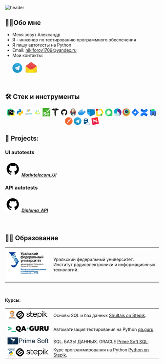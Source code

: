 ![header](https://capsule-render.vercel.app/api?type=waving&color=gradient&customColorList=2&height=160&section=header&text=Hi%20there!&fontAlignY=32&fontAlign=20&fontSize=52&animation=twinkling&fontColor=EAF5D2)

<!--About me-->

## :technologist:Обо мне
- Меня зовут Александр
- Я - инженер по тестированию программного обеспечения
- Я пишу автотесты на Python
- Email: nikiforov1709@yandex.ru
- Мои контакты:

<p>
  &#8287;&#8287;&#8287;&#8287;&#8287;
  <a href="https://t.me/Aleksandr_Nikiforoff"><img width="32px" alt="Telegram" title="Telegram" src="images/social_networks/tg.png"/></a>
  &#8287;
  <a href="https://mail.yandex.ru/compose?mailto=nikiforov1709@yandex.ru"><img width="37px" alt="Write me Email" title="mail.yandex" src="images/social_networks/yandex_mail.png"/></a>
</p>


<!--Stack and tools-->

&#8287;&#8287;&#8287;&#8287;&#8287;
## :hammer_and_wrench: Стек и инструменты
<p  align="center">
  <code><img width="5%" title="Pycharm" src="images/logo_stacks/pycharm.png"></code>
  <code><img width="5%" title="Python" src="images/logo_stacks/python.png"></code>
  <code><img width="5%" title="Pytest" src="images/logo_stacks/pytest.png"></code>
  <code><img width="5%" title="Selene" src="images/logo_stacks/selene.png"></code>
  <code><img width="5%" title="Selenium" src="images/logo_stacks/selenium.png"></code>
  <code><img width="5%" title="Requests" src="images/logo_stacks/requests.png"></code>
  <code><img width="5%" title="GitHub" src="images/logo_stacks/github.png"></code>
  <code><img width="5%" title="Jenkins" src="images/logo_stacks/jenkins.png"></code>
  <code><img width="5%" title="Docker" src="images/logo_stacks/docker.png"></code>
  <code><img width="5%" title="Selenoid" src="images/logo_stacks/selenoid.png"></code>
  <code><img width="5%" title="Allure Report" src="images/logo_stacks/allure_report.png"></code>
  <code><img width="5%" title="Allure TestOps" src="images/logo_stacks/allure_testops.png"></code>
  <code><img width="5%" title="Appium" src="images/logo_stacks/appium.png"></code>
  <code><img width="5%" title="Browserstack" src="images/logo_stacks/browserstack.png"></code>
  <code><img width="5%" title="Jira" src="images/logo_stacks/jira.png"></code>
  <code><img width="5%" title="Confluence" src="images/logo_stacks/confluence.png"></code>
  <code><img width="5%" title="Android Studio" src="images/logo_stacks/android_studio.png"></code>
  <code><img width="5%" title="Postman" src="images/logo_stacks/postman.png"></code>
  <code><img width="5%" title="Telegram" src="images/logo_stacks/tg.png"></code>
  <code><img width="5%" title="SQL" src="images/logo_stacks/SQL_Logo.png"></code>
  <code><img width="5%" title="Xmind" src="images/logo_stacks/xmind.png"></code>
</p>

## 💾 Projects:
### UI autotests
##### <img width="10%" title="GitHub" src="images/logo_stacks/github.png"> [Motivtelecom_UI](https://github.com/Alexandr-1709/Motivtelecom_Diploma_UI)

### API autotests
##### <img width="10%" title="GitHub" src="images/logo_stacks/github.png"> [Diploma_API](https://github.com/Alexandr-1709/Diploma_API)
&#8287;&#8287;&#8287;&#8287;&#8287;


<!--Education-->

## :man_student: Образование
<table width="100%" border='0'>
   <tr> 
    <td width="30%" valign="bottom"><img src="images/logo_stacks/RTF_logo.jpg"></td><td valign="middle">Уральский федеральный университет.</br>Институт радиоэлектроники и информационных технологий.</td></tr>
  </table>
  </br>
  
  #### Курсы:
<table width="100%" border='0'>
   <tr><td width="30%" valign="bottom"><img src="images/logo_stacks/Shultais_stepik.png"></td><td valign="middle">Основы SQL и баз данных <a target="_blank" href="https://stepik.org/course/51562/promo">Shultais on Stepik</a>.</td></tr>
   
   <tr><td width="30%" valign="bottom"><img src="images/logo_stacks/qa_guru.png"></td><td valign="middle">Автоматизация тестирования на Python <a target="_blank" href="https://qa.guru">qa.guru</a>.</td></tr>
   </tr>
   
   <tr><td width="30%" valign="bottom"><img src="images/logo_stacks/Prime_soft.png"></td><td valign="middle">SQL. БАЗЫ ДАННЫХ. ORACLE <a target="_blank" href="https://prime-soft.biz/courses/sql">Prime Soft SQL</a>.</td></tr>
   </tr>

  <tr><td width="30%" valign="bottom"><img src="images/logo_stacks/Python_stepik.png"></td><td valign="middle">Курс программирования на Python <a target="_blank" href="https://stepik.org/course/63085/promo#toc?auth=login">Python on Stepik</a>.</td></tr>
  </table>
  
